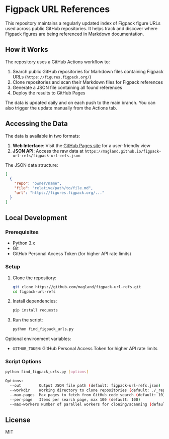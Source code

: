 # Figpack URL References

This repository maintains a regularly updated index of Figpack figure URLs used across public GitHub repositories. It helps track and discover where Figpack figures are being referenced in Markdown documentation.

## How it Works

The repository uses a GitHub Actions workflow to:

1. Search public GitHub repositories for Markdown files containing Figpack URLs (`https://figures.figpack.org/`)
2. Clone repositories and scan their Markdown files for Figpack references
3. Generate a JSON file containing all found references
4. Deploy the results to GitHub Pages

The data is updated daily and on each push to the main branch. You can also trigger the update manually from the Actions tab.

## Accessing the Data

The data is available in two formats:

1. **Web Interface**: Visit the [GitHub Pages site](https://magland.github.io/figpack-url-refs/) for a user-friendly view
2. **JSON API**: Access the raw data at `https://magland.github.io/figpack-url-refs/figpack-url-refs.json`

The JSON data structure:

```json
[
  {
    "repo": "owner/name",
    "file": "relative/path/to/file.md",
    "url": "https://figures.figpack.org/..."
  }
]
```

## Local Development

### Prerequisites

- Python 3.x
- Git
- GitHub Personal Access Token (for higher API rate limits)

### Setup

1. Clone the repository:

   ```bash
   git clone https://github.com/magland/figpack-url-refs.git
   cd figpack-url-refs
   ```

2. Install dependencies:

   ```bash
   pip install requests
   ```

3. Run the script:
   ```bash
   python find_figpack_urls.py
   ```

Optional environment variables:

- `GITHUB_TOKEN`: GitHub Personal Access Token for higher API rate limits

### Script Options

```bash
python find_figpack_urls.py [options]

Options:
  --out        Output JSON file path (default: figpack-url-refs.json)
  --workdir    Working directory to clone repositories (default: ./_repos)
  --max-pages  Max pages to fetch from GitHub code search (default: 10)
  --per-page   Items per search page, max 100 (default: 100)
  --max-workers Number of parallel workers for cloning/scanning (default: 8)
```

## License

MIT

